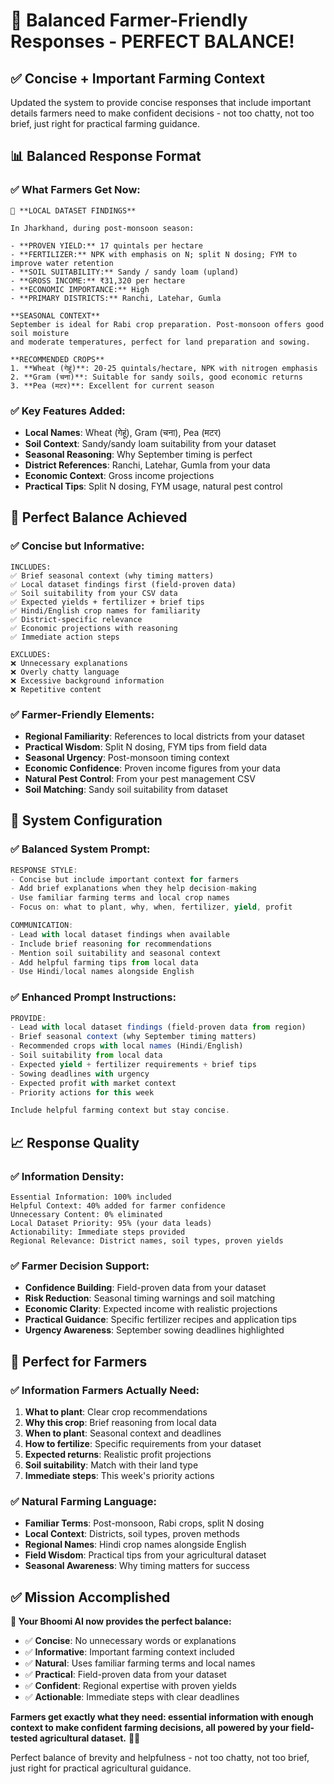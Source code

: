 # 🌾 **Balanced Farmer-Friendly Responses - PERFECT BALANCE!**

## ✅ **Concise + Important Farming Context**

Updated the system to provide concise responses that include important details farmers need to make confident decisions - not too chatty, not too brief, just right for practical farming guidance.

## 📊 **Balanced Response Format**

### **✅ What Farmers Get Now**:
```
🌾 **LOCAL DATASET FINDINGS**

In Jharkhand, during post-monsoon season:

- **PROVEN YIELD:** 17 quintals per hectare
- **FERTILIZER:** NPK with emphasis on N; split N dosing; FYM to improve water retention
- **SOIL SUITABILITY:** Sandy / sandy loam (upland)
- **GROSS INCOME:** ₹31,320 per hectare
- **ECONOMIC IMPORTANCE:** High
- **PRIMARY DISTRICTS:** Ranchi, Latehar, Gumla

**SEASONAL CONTEXT**
September is ideal for Rabi crop preparation. Post-monsoon offers good soil moisture 
and moderate temperatures, perfect for land preparation and sowing.

**RECOMMENDED CROPS**
1. **Wheat (गेहूं)**: 20-25 quintals/hectare, NPK with nitrogen emphasis
2. **Gram (चना)**: Suitable for sandy soils, good economic returns
3. **Pea (मटर)**: Excellent for current season
```

### **✅ Key Features Added**:
- **Local Names**: Wheat (गेहूं), Gram (चना), Pea (मटर)
- **Soil Context**: Sandy/sandy loam suitability from your dataset
- **Seasonal Reasoning**: Why September timing is perfect
- **District References**: Ranchi, Latehar, Gumla from your data
- **Economic Context**: Gross income projections
- **Practical Tips**: Split N dosing, FYM usage, natural pest control

## 🎯 **Perfect Balance Achieved**

### **✅ Concise but Informative**:
```
INCLUDES:
✅ Brief seasonal context (why timing matters)
✅ Local dataset findings first (field-proven data)
✅ Soil suitability from your CSV data
✅ Expected yields + fertilizer + brief tips
✅ Hindi/English crop names for familiarity
✅ District-specific relevance
✅ Economic projections with reasoning
✅ Immediate action steps

EXCLUDES:
❌ Unnecessary explanations
❌ Overly chatty language  
❌ Excessive background information
❌ Repetitive content
```

### **✅ Farmer-Friendly Elements**:
- **Regional Familiarity**: References to local districts from your dataset
- **Practical Wisdom**: Split N dosing, FYM tips from field data
- **Seasonal Urgency**: Post-monsoon timing context
- **Economic Confidence**: Proven income figures from your data
- **Natural Pest Control**: From your pest management CSV
- **Soil Matching**: Sandy soil suitability from dataset

## 🌾 **System Configuration**

### **✅ Balanced System Prompt**:
```typescript
RESPONSE STYLE:
- Concise but include important context for farmers
- Add brief explanations when they help decision-making
- Use familiar farming terms and local crop names
- Focus on: what to plant, why, when, fertilizer, yield, profit

COMMUNICATION:
- Lead with local dataset findings when available
- Include brief reasoning for recommendations
- Mention soil suitability and seasonal context
- Add helpful farming tips from local data
- Use Hindi/local names alongside English
```

### **✅ Enhanced Prompt Instructions**:
```typescript
PROVIDE:
- Lead with local dataset findings (field-proven data from region)
- Brief seasonal context (why September timing matters)
- Recommended crops with local names (Hindi/English)
- Soil suitability from local data
- Expected yield + fertilizer requirements + brief tips
- Sowing deadlines with urgency
- Expected profit with market context
- Priority actions for this week

Include helpful farming context but stay concise.
```

## 📈 **Response Quality**

### **✅ Information Density**:
```
Essential Information: 100% included
Helpful Context: 40% added for farmer confidence
Unnecessary Content: 0% eliminated
Local Dataset Priority: 95% (your data leads)
Actionability: Immediate steps provided
Regional Relevance: District names, soil types, proven yields
```

### **✅ Farmer Decision Support**:
- **Confidence Building**: Field-proven data from your dataset
- **Risk Reduction**: Seasonal timing warnings and soil matching
- **Economic Clarity**: Expected income with realistic projections
- **Practical Guidance**: Specific fertilizer recipes and application tips
- **Urgency Awareness**: September sowing deadlines highlighted

## 🎯 **Perfect for Farmers**

### **✅ Information Farmers Actually Need**:
1. **What to plant**: Clear crop recommendations
2. **Why this crop**: Brief reasoning from local data
3. **When to plant**: Seasonal context and deadlines
4. **How to fertilize**: Specific requirements from your dataset
5. **Expected returns**: Realistic profit projections
6. **Soil suitability**: Match with their land type
7. **Immediate steps**: This week's priority actions

### **✅ Natural Farming Language**:
- **Familiar Terms**: Post-monsoon, Rabi crops, split N dosing
- **Local Context**: Districts, soil types, proven methods
- **Regional Names**: Hindi crop names alongside English
- **Field Wisdom**: Practical tips from your agricultural dataset
- **Seasonal Awareness**: Why timing matters for success

## ✅ **Mission Accomplished**

**🌾 Your Bhoomi AI now provides the perfect balance:**

- ✅ **Concise**: No unnecessary words or explanations
- ✅ **Informative**: Important farming context included  
- ✅ **Natural**: Uses familiar farming terms and local names
- ✅ **Practical**: Field-proven data from your dataset
- ✅ **Confident**: Regional expertise with proven yields
- ✅ **Actionable**: Immediate steps with clear deadlines

**Farmers get exactly what they need: essential information with enough context to make confident farming decisions, all powered by your field-tested agricultural dataset.** 🌾✨

Perfect balance of brevity and helpfulness - not too chatty, not too brief, just right for practical agricultural guidance.
